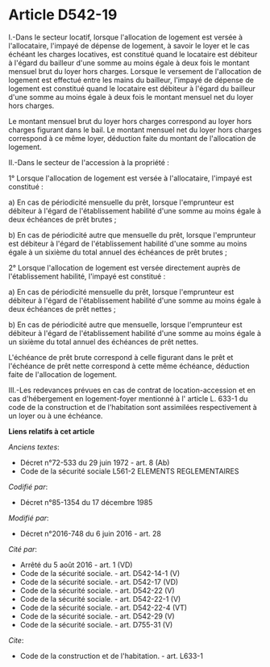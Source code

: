 # Article D542-19

I.-Dans le secteur locatif, lorsque l'allocation de logement est versée à l'allocataire, l'impayé de dépense de logement, à
savoir le loyer et le cas échéant les charges locatives, est constitué quand le locataire est débiteur à l'égard du bailleur
d'une somme au moins égale à deux fois le montant mensuel brut du loyer hors charges. Lorsque le versement de l'allocation de
logement est effectué entre les mains du bailleur, l'impayé de dépense de logement est constitué quand le locataire est
débiteur à l'égard du bailleur d'une somme au moins égale à deux fois le montant mensuel net du loyer hors charges. 

Le montant mensuel brut du loyer hors charges correspond au loyer hors charges figurant dans le bail. Le montant mensuel net
du loyer hors charges correspond à ce même loyer, déduction faite du montant de l'allocation de logement. 

II.-Dans le secteur de l'accession à la propriété : 

1° Lorsque l'allocation de logement est versée à l'allocataire, l'impayé est constitué : 

a) En cas de périodicité mensuelle du prêt, lorsque l'emprunteur est débiteur à l'égard de l'établissement habilité d'une
somme au moins égale à deux échéances de prêt brutes ; 

b) En cas de périodicité autre que mensuelle du prêt, lorsque l'emprunteur est débiteur à l'égard de l'établissement habilité
d'une somme au moins égale à un sixième du total annuel des échéances de prêt brutes ; 

2° Lorsque l'allocation de logement est versée directement auprès de l'établissement habilité, l'impayé est constitué : 

a) En cas de périodicité mensuelle du prêt, lorsque l'emprunteur est débiteur à l'égard de l'établissement habilité d'une
somme au moins égale à deux échéances de prêt nettes ; 

b) En cas de périodicité autre que mensuelle, lorsque l'emprunteur est débiteur à l'égard de l'établissement habilité d'une
somme au moins égale à un sixième du total annuel des échéances de prêt nettes. 

L'échéance de prêt brute correspond à celle figurant dans le prêt et l'échéance de prêt nette correspond à cette même
échéance, déduction faite de l'allocation de logement. 

III.-Les redevances prévues en cas de contrat de location-accession et en cas d'hébergement en logement-foyer mentionné à l'
article L. 633-1 du code de la construction et de l'habitation sont assimilées respectivement à un loyer ou à une échéance.

**Liens relatifs à cet article**

_Anciens textes_:

  - Décret n°72-533 du 29 juin 1972 - art. 8 (Ab)
  - Code de la sécurité sociale L561-2 ELEMENTS REGLEMENTAIRES

_Codifié par_:

  - Décret n°85-1354 du 17 décembre 1985

_Modifié par_:

  - Décret n°2016-748 du 6 juin 2016 - art. 28

_Cité par_:

  - Arrêté du 5 août 2016 - art. 1 (VD)
  - Code de la sécurité sociale. - art. D542-14-1 (V)
  - Code de la sécurité sociale. - art. D542-17 (VD)
  - Code de la sécurité sociale. - art. D542-22 (V)
  - Code de la sécurité sociale. - art. D542-22-1 (V)
  - Code de la sécurité sociale. - art. D542-22-4 (VT)
  - Code de la sécurité sociale. - art. D542-29 (V)
  - Code de la sécurité sociale. - art. D755-31 (V)

_Cite_:

  - Code de la construction et de l'habitation. - art. L633-1
